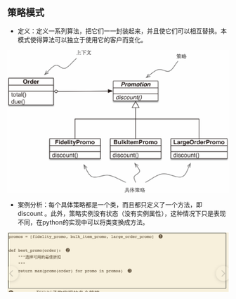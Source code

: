 ## 策略模式

* 定义：定义一系列算法，把它们一一封装起来，并且使它们可以相互替换。本模式使得算法可以独立于使用它的客户而变化。

![avatar](images/1.gif)

* 案例分析：每个具体策略都是一个类，而且都只定义了一个方法，即 discount 。此外，策略实例没有状态（没有实例属性），这种情况下只是表现不同，在python的实现中可以将类变换成方法。

![avatar](images/2.png)